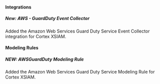 
#### Integrations
##### New: AWS - GuardDuty Event Collector
Added the Amazon Web Services Guard Duty Service Event Collector integration for Cortex XSIAM.

#### Modeling Rules
##### NEW: AWSGuardDuty Modeling Rule
Added the Amazon Web Services Guard Duty Service Modeling Rule for Cortex XSIAM.
